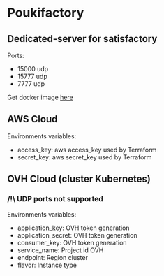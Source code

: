 # Poukifactory

## Dedicated-server for satisfactory

Ports:

- 15000 udp
- 15777 udp
- 7777 udp

Get docker image [here](https://hub.docker.com/r/pouki/satisfactory)

## AWS Cloud

Environments variables:

- access_key: aws access_key used by Terraform
- secret_key: aws secret_key used by Terraform

## OVH Cloud (cluster Kubernetes)
### /!\ UDP ports not supported

Environments variables:

- application_key: OVH token generation
- application_secret: OVH token generation
- consumer_key: OVH token generation
- service_name: Project id OVH
- endpoint: Region cluster
- flavor: Instance type
